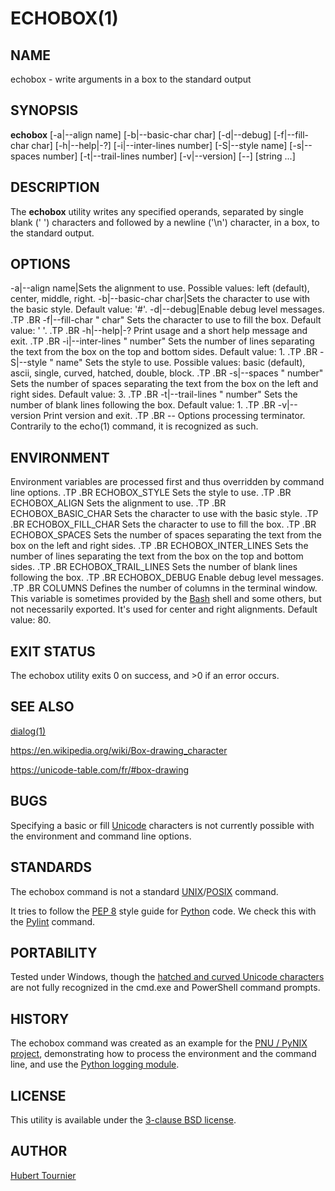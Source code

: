 # ECHOBOX(1)
## NAME
echobox - write arguments in a box to the standard output

## SYNOPSIS
**echobox**
[-a\|--align name]
[-b\|--basic-char char]
[-d\|--debug]
[-f\|--fill-char char]
[-h\|--help|-?]
[-i\|--inter-lines number]
[-S\|--style name]
[-s\|--spaces number]
[-t\|--trail-lines number]
[-v\|--version]
[--]
[string ...]

## DESCRIPTION
The **echobox** utility writes any specified operands, separated by single blank (' ') characters and followed by a newline ('\\n') character, in a box, to the standard output.

## OPTIONS
-a\|--align name|Sets the alignment to use. Possible values: left (default), center, middle, right.
-b\|--basic-char char|Sets the character to use with the basic style. Default value: '#'.
-d\|--debug|Enable debug level messages.
.TP
.BR \-f|\-\-fill-char " char"
Sets the character to use to fill the box.
Default value: ' '.
.TP
.BR \-h|\-\-help|-?
Print usage and a short help message and exit.
.TP
.BR \-i|\-\-inter-lines " number"
Sets the number of lines separating the text from the box on the top and bottom sides.
Default value: 1.
.TP
.BR \-S|\-\-style " name"
Sets the style to use.
Possible values: basic (default), ascii, single, curved, hatched, double, block.
.TP
.BR \-s|\-\-spaces " number"
Sets the number of spaces separating the text from the box on the left and right sides.
Default value: 3.
.TP
.BR \-t|\-\-trail-lines " number"
Sets the number of blank lines following the box.
Default value: 1.
.TP
.BR \-v|\-\-version
Print version and exit.
.TP
.BR \-\-
Options processing terminator.
Contrarily to the echo(1) command, it is recognized as such.

## ENVIRONMENT
Environment variables are processed first and thus overridden by command line options.
.TP
.BR ECHOBOX_STYLE
Sets the style to use.
.TP
.BR ECHOBOX_ALIGN
Sets the alignment to use.
.TP
.BR ECHOBOX_BASIC_CHAR
Sets the character to use with the basic style.
.TP
.BR ECHOBOX_FILL_CHAR
Sets the character to use to fill the box.
.TP
.BR ECHOBOX_SPACES
Sets the number of spaces separating the text from the box on the left and right sides.
.TP
.BR ECHOBOX_INTER_LINES
Sets the number of lines separating the text from the box on the top and bottom sides.
.TP
.BR ECHOBOX_TRAIL_LINES
Sets the number of blank lines following the box.
.TP
.BR ECHOBOX_DEBUG
Enable debug level messages.
.TP
.BR COLUMNS
Defines the number of columns in the terminal window.
This variable is sometimes provided by the [Bash](http://www.gnu.org/software/bash/) shell and some others, but not necessarily exported.
It's used for center and right alignments.
Default value: 80.

## EXIT STATUS
The echobox utility exits 0 on success, and >0 if an error occurs.

## SEE ALSO
[dialog(1)](https://www.freebsd.org/cgi/man.cgi?query=dialog)

https://en.wikipedia.org/wiki/Box-drawing_character

https://unicode-table.com/fr/#box-drawing

## BUGS
Specifying a basic or fill [Unicode](https://home.unicode.org/) characters is not currently possible with the environment and command line options.

## STANDARDS
The echobox command is not a standard [UNIX](https://en.wikipedia.org/wiki/Unix)/[POSIX](https://en.wikipedia.org/wiki/POSIX) command.

It tries to follow the [PEP 8](https://www.python.org/dev/peps/pep-0008/) style guide for [Python](https://www.python.org/) code.
We check this with the [Pylint](https://www.pylint.org/) command.

## PORTABILITY
Tested under Windows, though the [hatched and curved Unicode characters](https://unicode-table.com/fr/#box-drawing) are not fully recognized in the cmd.exe and PowerShell command prompts.

## HISTORY
The echobox command was created as an example for the [PNU / PyNIX project](https://github.com/HubTou/PNU), demonstrating how to process the environment and the command line, and use the [Python logging module](https://docs.python.org/3/library/logging.html).

## LICENSE
This utility is available under the [3-clause BSD license](https://opensource.org/licenses/BSD-3-Clause).

## AUTHOR
[Hubert Tournier](https://github.com/HubTou)
